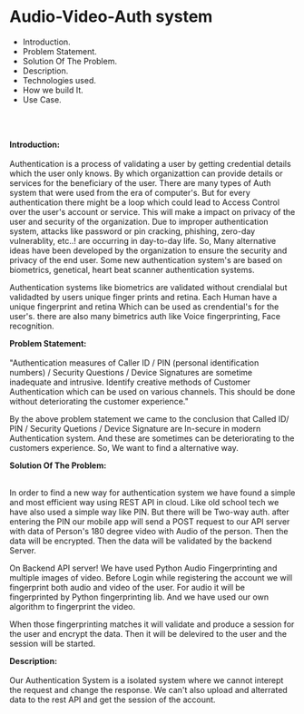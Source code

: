 # Audio-Video-Auth system
  - Introduction.
  - Problem Statement.
  - Solution Of The Problem.
  - Description.
  - Technologies used.
  - How we build It.
  - Use Case.
<br>
<br>

**Introduction:**<br>
<br>
  Authentication is a process of validating a user by getting credential details which the user only knows. By which organizattion can provide details or services for the beneficiary of the user. There are many types of Auth system that were used from the era of computer's. But for every authentication there might be a loop which could lead to Access Control over the user's account or service. This will make a impact on privacy of the user and security of the organization. Due to improper authentication system, attacks like password or pin cracking, phishing, zero-day vulnerablity, etc..! are occurring in day-to-day life. So, Many alternative ideas have been developed by the organization to ensure the security and privacy of the end user. Some new authentication system's are based on biometrics, genetical, heart beat scanner authentication systems.
  
  Authentication systems like biometrics are validated without crendialal but validadted by users unique finger prints and retina. Each Human have a unique fingerprint and retina Which can be used as crendential's for the user's. there are also many bimetrics auth like Voice fingerprinting, Face recognition.
  
 **Problem Statement:**<br>
 <br>
  "Authentication measures of Caller ID / PIN (personal identification numbers) / Security Questions / Device Signatures are sometime inadequate and intrusive. Identify creative methods of Customer Authentication which can be used on various channels. This should be done without deteriorating the customer experience."
  
  By the above problem statement we came to the conclusion that Called ID/ PIN / Security Quetions / Device Signature are In-secure in modern Authentication system. And these are sometimes can be deteriorating to the customers experience. So, We want to find a alternative way.
  
**Solution Of The Problem:**<br>
<br>

  In order to find a new way for authentication system we have found a simple and most efficient way using REST API in cloud. Like old school tech we have also used a simple way like PIN. But there will be Two-way auth. after entering the PIN our mobile app will send a POST request to our API server with data of Person's 180 degree video with Audio of the person. Then the data will be encrypted. Then the data will be validated by the backend Server.
  
  On Backend API server! We have used Python Audio Fingerprinting and multiple images of video. Before Login while registering the account we will fingerprint both audio and video of the user. For audio it will be fingerprinted by Python fingerprinting lib. And we have used our own algorithm to fingerprint the video.
  
  When those fingerprinting matches it will validate and produce a session for the user and encrypt the data. Then it will be delevired to the user and the session will be started.
  
**Description:**<br>
<br>
  Our Authentication System is a isolated system where we cannot interept the request and change the response. We can't also upload and alterrated data to the rest API and get the session of the account. 

